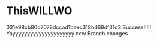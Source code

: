 # ThisWILLWO
031e98cb80d7078dccad1baec318bd69df31d3
Success!!!!!
Yayyyyyyyyyyyyyyyyyyyyy
new Branch changes
